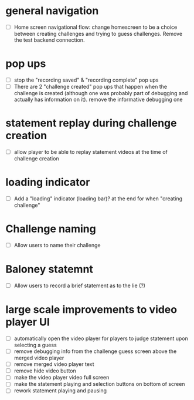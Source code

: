 # general navigation
- [ ] Home screen navigational flow: change homescreen to be a choice between creating challenges and trying to guess challenges. Remove the test backend connection.

# pop ups
- [ ] stop the "recording saved" & "recording complete" pop ups
- [ ] There are 2 "challenge created" pop ups that happen when the challenge is created (although one was probably part of debugging and actually has information on it). remove the informative debugging one

# statement replay during challenge creation
- [ ] allow player to be able to replay statement videos at the time of challenge creation

# loading indicator
- [ ] Add a "loading" indicator (loading bar)? at the end for when "creating challenge"

# Challenge naming
- [ ] Allow users to name their challenge

# Baloney statemnt
- [ ] Allow users to record a brief statement as to the lie (?)

# large scale improvements to video player UI
- [ ] automatically open the video player for players to judge statement upon selecting a guess
- [ ] remove debugging info from the challenge guess screen above the merged video player
- [ ] remove merged video player text
- [ ] remove hide video button
- [ ] make the video player video full screen
- [ ] make the statement playing and selection buttons on bottom of screen
- [ ] rework statement playing and pausing